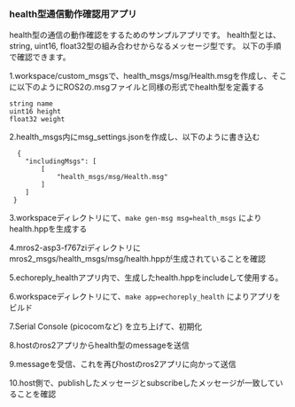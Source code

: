 ### health型通信動作確認用アプリ

health型の通信の動作確認をするためのサンプルアプリです。
health型とは、string, uint16, float32型の組み合わせからなるメッセージ型です。
以下の手順で確認できます。

1.workspace/custom_msgsで、health_msgs/msg/Health.msgを作成し、そこに以下のようにROS2の.msgファイルと同様の形式でhealth型を定義する
  ```
  string name
  uint16 height
  float32 weight
  ```

2.health_msgs内にmsg_settings.jsonを作成し、以下のように書き込む
```
  {
    "includingMsgs": [  
		[
			"health_msgs/msg/Health.msg"
		]
	]
 }
```

3.workspaceディレクトリにて、`make gen-msg msg=health_msgs` によりhealth.hppを生成する

4.mros2-asp3-f767ziディレクトリにmros2_msgs/health_msgs/msg/health.hppが生成されていることを確認

5.echoreply_healthアプリ内で、生成したhealth.hppをincludeして使用する。

6.workspaceディレクトリにて、`make app=echoreply_health` によりアプリをビルド

7.Serial Console (picocomなど) を立ち上げて、初期化

8.hostのros2アプリからhealth型のmessageを送信

9.messageを受信、これを再びhostのros2アプリに向かって送信

10.host側で、publishしたメッセージとsubscribeしたメッセージが一致していることを確認